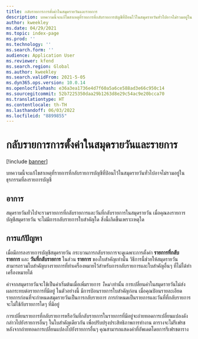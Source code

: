 ```yaml
---
title: กลับรายการการตั้งค่าในสมุดรายวันและรายการ
description: บทความนี้จะแก้ไขสาเหตุที่รายการที่กลับรายการบัญชีที่ป้อนไว้ในสมุดรายวันทั่วไปอาจไม่รวมอยู่ในธุรกรรมที่ลงรายการบัญชี
author: kweekley
ms.date: 04/29/2021
ms.topic: index-page
ms.prod: ''
ms.technology: ''
ms.search.form: ''
audience: Application User
ms.reviewer: kfend
ms.search.region: Global
ms.author: kweekley
ms.search.validFrom: 2021-5-05
ms.dyn365.ops.version: 10.0.14
ms.openlocfilehash: e36a3ea1736e4d7f60a5a6ce588ad3e66c950c14
ms.sourcegitcommit: 52b7225350daa29b1263d8e29c54ac9e20bcca70
ms.translationtype: HT
ms.contentlocale: th-TH
ms.lasthandoff: 06/03/2022
ms.locfileid: "8899855"
---
```

# <a name="reverse-settings-on-journals-and-lines"></a>กลับรายการการตั้งค่าในสมุดรายวันและรายการ

[!include [banner](../includes/banner.md)]

บทความนี้จะแก้ไขสาเหตุที่รายการที่กลับรายการบัญชีที่ป้อนไว้ในสมุดรายวันทั่วไปอาจไม่รวมอยู่ในธุรกรรมที่ลงรายการบัญชี  

## <a name="symptom"></a>อาการ

สมุดรายวันทั่วไปจะรวมรายการที่กลับรายการและวันที่กลับรายการในสมุดรายวัน เมื่อคุณลงรายการบัญชีสมุดรายวัน จะไม่มีการกลับรายการใบสำคัญใด สิ่งนี้เกิดขึ้นเพราะเหตุใด

## <a name="resolution"></a>การแก้ปัญหา

เมื่อมีการลงรายการบัญชีสมุดรายวัน กระบวนการกลับรายการจะดูเฉพาะการตั้งค่า **รายการที่กลับรายการ** และ **วันที่กลับรายการ** ในส่วน **รายการ** ของใบสำคัญเท่านั้น วิธีการนี้ช่วยให้สมุดรายวันสามารถรวมใบสำคัญบางรายการที่ทำเครื่องหมายไว้สำหรับการกลับรายการและใบสำคัญอื่นๆ ที่ไม่ได้ทำเครื่องหมายได้

ค่าจากสมุดรายวันจะใช้เป็นค่าเริ่มต้นเมื่อเพิ่มรายการ *ใหม่* เท่านั้น การเปลี่ยนค่าในสมุดรายวันไม่ส่งผลกระทบต่อรายการที่มีอยู่ ในตัวอย่างนี้ มีการป้อนรายการใบสำคัญก่อน เมื่อคุณป้อนรายละเอียดรายการก่อนที่จะกำหนดสมุดรายวันเป็นการกลับรายการ การกำหนดเป็นรายการและวันที่ที่กลับรายการจะไม่ใช้กับรายการใดๆ ที่มีอยู่

การเปลี่ยนรายการที่กลับรายการหรือวันที่กลับรายการในรายการที่มีอยู่จะถ่ายทอดการเปลี่ยนแปลงดังกล่าวไปยังรายการอื่นๆ ในใบสำคัญเดียวกัน เพื่อปรับปรุงประสิทธิภาพการทำงาน ตารางจะไม่รีเฟรชหลังจากถ่ายทอดการเปลี่ยนแปลงไปยังรายการอื่นๆ คุณสามารถแสดงค่าที่อัพเดตโดยการรีเฟรชตาราง


